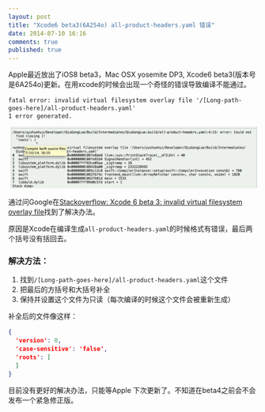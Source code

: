 ```yaml
---
layout: post
title: "Xcode6 beta3(6A254o) all-product-headers.yaml 错误"
date: 2014-07-10 16:16
comments: true
published: true
---
```


Apple最近放出了iOS8 beta3，Mac OSX yosemite DP3, Xcode6 beta3(版本号是6A254o)更新。在用xcode的时候会出现一个奇怪的错误导致编译不能通过。

```
fatal error: invalid virtual filesystem overlay file '/[Long-path-goes-here]/all-product-headers.yaml'
1 error generated.
```

![xcode6 beta3 bug](/images/xcode-beta3-bug.png)

通过问Google在[Stackoverflow: Xcode 6 beta 3: invalid virtual filesystem overlay file][stackoverflow]找到了解决办法。

原因是Xcode在编译生成`all-product-headers.yaml`的时候格式有错误，最后两个括号没有括回去。

### 解决方法：

1. 找到`/[Long-path-goes-here]/all-product-headers.yaml`这个文件
2. 把最后的方括号和大括号补全
3. 保持并设置这个文件为只读（每次编译的时候这个文件会被重新生成）

补全后的文件像这样：

```json
{
  'version': 0,
  'case-sensitive': 'false',
  'roots': [
  ]
}
```

目前没有更好的解决办法，只能等Apple 下次更新了。不知道在beta4之前会不会发布一个紧急修正版。

[stackoverflow]: http://stackoverflow.com/questions/24622650/xcode-6-beta-3-invalid-virtual-filesystem-overlay-file